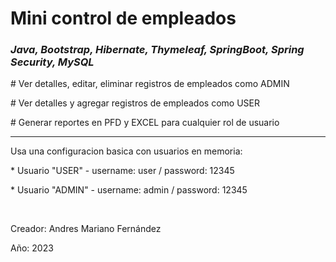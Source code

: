 <h1>Mini control de empleados</h1>

<h3><em>Java, Bootstrap, Hibernate, Thymeleaf, SpringBoot, Spring Security, MySQL</em></h3>

<p># Ver detalles, editar, eliminar registros de empleados como ADMIN</p>

<p># Ver detalles y agregar registros de empleados como USER</p>

<p># Generar reportes en PFD y EXCEL para cualquier rol de usuario</p>

<hr/>

<p>Usa una configuracion basica con usuarios en memoria:</p>
<p>* Usuario "USER" - username: user / password: 12345</p>
<p>* Usuario "ADMIN" - username: admin / password: 12345</p>

<br/>
<p>Creador: Andres Mariano Fernández</p>
<p>Año: 2023</p>